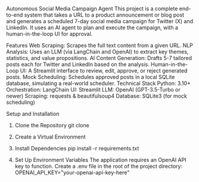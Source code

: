 Autonomous Social Media Campaign Agent
This project is a complete end-to-end system that takes a URL to a product announcement or blog post and generates a scheduled 7-day social media campaign for Twitter (X) and LinkedIn. It uses an AI agent to plan and execute the campaign, with a human-in-the-loop UI for approval.

Features
Web Scraping: Scrapes the full text content from a given URL.
NLP Analysis: Uses an LLM (via LangChain and OpenAI) to extract key themes, statistics, and value propositions.
AI Content Generation: Drafts 5-7 tailored posts each for Twitter and LinkedIn based on the analysis.
Human-in-the-Loop UI: A Streamlit interface to review, edit, approve, or reject generated posts.
Mock Scheduling: Schedules approved posts in a local SQLite database, simulating a real-world scheduler.
Technical Stack
Python: 3.10+
Orchestration: LangChain
UI: Streamlit
LLM: OpenAI (GPT-3.5-Turbo or newer)
Scraping: requests & beautifulsoup4
Database: SQLite3 (for mock scheduling)

Setup and Installation

1. Clone the Repository
git clone <your-repo-url>


2. Create a Virtual Environment


3. Install Dependencies
pip install -r requirements.txt


4. Set Up Environment Variables
The application requires an OpenAI API key to function. Create a .env file in the root of the project directory:
OPENAI_API_KEY="your-openai-api-key-here"



